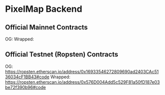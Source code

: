 # PixelMap Backend

## Official Mainnet Contracts
OG:
Wrapped:

## Official Testnet (Ropsten) Contracts
OG: https://ropsten.etherscan.io/address/0x16933546272809690ad2403CAc5136034cF1BB43#code
Wrapped: https://ropsten.etherscan.io/address/0x576D004Add5c529F81a50fD187e03be72f390b96#code